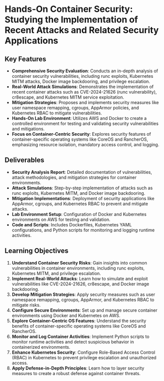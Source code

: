 # Hands-On Container Security: Studying the Implementation of Recent Attacks and Related Security Applications

## Key Features
- **Comprehensive Security Evaluation**: Conducts an in-depth analysis of container security vulnerabilities, including runc exploits, Kubernetes MITM attacks, Docker image backdooring, and privilege escalation.
- **Real-World Attack Simulations**: Demonstrates the implementation of recent container attacks such as CVE-2024-21626 (runc vulnerability), cr8escape, and Kubernetes MITM service exploitation.
- **Mitigation Strategies**: Proposes and implements security measures like user namespace remapping, cgroups, AppArmor policies, and Kubernetes RBAC to mitigate vulnerabilities.
- **Hands-On Lab Environment**: Utilizes AWS and Docker to create a controlled environment for testing and validating security vulnerabilities and mitigations.
- **Focus on Container-Centric Security**: Explores security features of container-specific operating systems like CoreOS and RancherOS, emphasizing resource isolation, mandatory access control, and logging.

## Deliverables
- **Security Analysis Report**: Detailed documentation of vulnerabilities, attack methodologies, and mitigation strategies for container environments.
- **Attack Simulations**: Step-by-step implementation of attacks such as runc exploits, Kubernetes MITM, and Docker image backdooring.
- **Mitigation Implementations**: Deployment of security applications like AppArmor, cgroups, and Kubernetes RBAC to prevent and mitigate attacks.
- **Lab Environment Setup**: Configuration of Docker and Kubernetes environments on AWS for testing and validation.
- **Code and Scripts**: Includes Dockerfiles, Kubernetes YAML configurations, and Python scripts for monitoring and logging runtime activities.

## Learning Objectives
1. **Understand Container Security Risks**: Gain insights into common vulnerabilities in container environments, including runc exploits, Kubernetes MITM, and privilege escalation.
2. **Implement Real-World Attacks**: Learn how to simulate and exploit vulnerabilities like CVE-2024-21626, cr8escape, and Docker image backdooring.
3. **Develop Mitigation Strategies**: Apply security measures such as user namespace remapping, cgroups, AppArmor, and Kubernetes RBAC to mitigate risks.
4. **Configure Secure Environments**: Set up and manage secure container environments using Docker and Kubernetes on AWS.
5. **Explore Container-Centric OS Features**: Understand the security benefits of container-specific operating systems like CoreOS and RancherOS.
6. **Monitor and Log Container Activities**: Implement Python scripts to monitor runtime activities and detect suspicious behavior in containerized environments.
7. **Enhance Kubernetes Security**: Configure Role-Based Access Control (RBAC) in Kubernetes to prevent privilege escalation and unauthorized access.
8. **Apply Defense-in-Depth Principles**: Learn how to layer security measures to create a robust defense against container threats.

